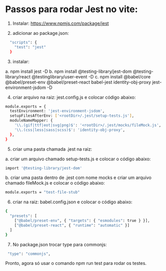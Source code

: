 # Passos para rodar Jest no vite:

1. Instalar: https://www.npmjs.com/package/jest

2. adicionar ao package.json:

```bash
  "scripts": {
    "test": "jest"
  }
```

3. instalar:

a. npm install jest -D
b. npm install @testing-library/jest-dom @testing-library/react @testinglibrary/user-event -D
c. npm install @babel/core @babel/preset-env @babel/preset-react babel-jest identity-obj-proxy jest-environment-jsdom -D


4. criar arquivo na raiz: jest.config.js e colocar código abaixo:

```bash
module.exports = {
  testEnvironment: 'jest-environment-jsdom',
  setupFilesAfterEnv: ['<rootDir>/.jest/setup-tests.js'],
  moduleNameMapper: {
    '\\.(gif|ttf|eot|svg|png)$': '<rootDir>/.jest/mocks/fileMock.js',
    '\\.(css|less|sass|scss)$': 'identity-obj-proxy',
  },
}
```

5. criar uma pasta chamada .jest na raiz:

a. criar um arquivo chamado setup-tests.js e colocar o código abaixo:

```bash
import '@testing-library/jest-dom'
```
b. criar uma pasta dentro de .jest com nome mocks e criar um arquivo chamado fileMock.js e colocar o código abaixo:

```bash
module.exports = "test-file-stub"
```

6. criar na raiz: babel.config.json e colocar o código abaixo:

```bash
{
  "presets": [
    ["@babel/preset-env", { "targets": { "esmodules": true } }],
    ["@babel/preset-react", { "runtime": "automatic" }]
  ]
}
```

7. No package.json trocar type para commonjs:

```bash
 "type": "commonjs",
```

Pronto, agora só usar o comando npm run test para rodar os testes.
